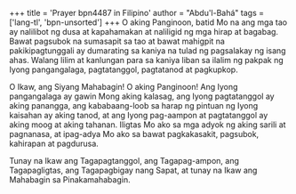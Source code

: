+++
title = 'Prayer bpn4487 in Filipino'
author = "Abdu'l-Bahá"
tags = ['lang-tl', 'bpn-unsorted']
+++
O aking Panginoon, batid Mo na ang mga tao ay nalilibot ng dusa at kapahamakan at naliligid ng mga hirap at bagabag. Bawat pagsubok na sumasapit sa tao at bawat mahigpit na pakikipagtunggali ay dumarating sa kaniya na tulad ng pagsalakay ng isang ahas. Walang lilim at kanlungan para sa kaniya liban sa ilalim ng pakpak ng Iyong pangangalaga, pagtatanggol, pagtatanod at pagkupkop.

O Ikaw, ang Siyang Mahabagin! O aking Panginoon! Ang Iyong pangangalaga ay gawin Mong aking kalasag, ang Iyong pagtatanggol ay aking panangga, ang kababaang-loob sa harap ng pintuan ng Iyong kaisahan ay aking tanod, at ang Iyong pag-aampon at pagtatanggol ay aking moog at aking tahanan. Iligtas Mo ako sa mga adyok ng aking sarili at pagnanasa, at ipag-adya Mo ako sa bawat pagkakasakit, pagsubok, kahirapan at pagdurusa.

Tunay na Ikaw ang Tagapagtanggol, ang Tagapag-ampon, ang Tagapagligtas, ang Tagapagbigay nang Sapat, at tunay na Ikaw ang Mahabagin sa Pinakamahabagin.
